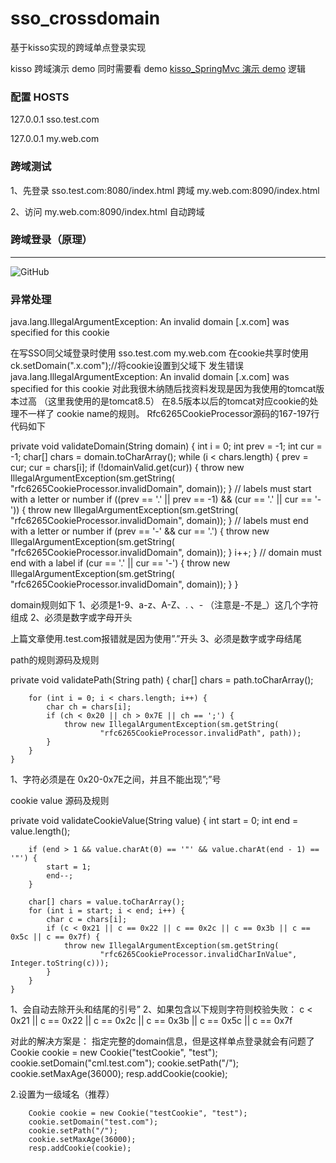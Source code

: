 # sso_crossdomain
基于kisso实现的跨域单点登录实现

kisso 跨域演示 demo 同时需要看 demo [kisso_SpringMvc 演示 demo](http://git.oschina.net/juapk/kisso_springmvc)  逻辑


### 配置 HOSTS 
127.0.0.1 sso.test.com

127.0.0.1 my.web.com


### 跨域测试
1、先登录  sso.test.com:8080/index.html  跨域 my.web.com:8090/index.html

2、访问 my.web.com:8090/index.html 自动跨域


### 跨域登录（原理）
--------------------------------------------

![GitHub](https://raw.githubusercontent.com/leqwang/kisso/master/images/cl.jpg "Kisso,crossdomain login")

### 异常处理
java.lang.IllegalArgumentException: An invalid domain [.x.com] was specified for this cookie

在写SSO同父域登录时使用
    sso.test.com
    my.web.com
在cookie共享时使用ck.setDomain(".x.com");//将cookie设置到父域下
发生错误  java.lang.IllegalArgumentException: An invalid domain [.x.com] was specified for this cookie
对此我很木纳随后找资料发现是因为我使用的tomcat版本过高  （这里我使用的是tomcat8.5）
在8.5版本以后的tomcat对应cookie的处理不一样了
cookie name的规则。 
Rfc6265CookieProcessor源码的167-197行代码如下

 private void validateDomain(String domain) {
        int i = 0;
        int prev = -1;
        int cur = -1;
        char[] chars = domain.toCharArray();
        while (i < chars.length) {
            prev = cur;
            cur = chars[i];
            if (!domainValid.get(cur)) {
                throw new IllegalArgumentException(sm.getString(
                        "rfc6265CookieProcessor.invalidDomain", domain));
            }
            // labels must start with a letter or number
            if ((prev == '.' || prev == -1) && (cur == '.' || cur == '-')) {
                throw new IllegalArgumentException(sm.getString(
                        "rfc6265CookieProcessor.invalidDomain", domain));
            }
            // labels must end with a letter or number
            if (prev == '-' && cur == '.') {
                throw new IllegalArgumentException(sm.getString(
                        "rfc6265CookieProcessor.invalidDomain", domain));
            }
            i++;
        }
        // domain must end with a label
        if (cur == '.' || cur == '-') {
            throw new IllegalArgumentException(sm.getString(
                    "rfc6265CookieProcessor.invalidDomain", domain));
        }
    }


domain规则如下 
1、必须是1-9、a-z、A-Z、. 、- （注意是-不是_）这几个字符组成 
2、必须是数字或字母开头

上篇文章使用.test.com报错就是因为使用”.”开头
3、必须是数字或字母结尾

path的规则源码及规则

 private void validatePath(String path) {
        char[] chars = path.toCharArray();

        for (int i = 0; i < chars.length; i++) {
            char ch = chars[i];
            if (ch < 0x20 || ch > 0x7E || ch == ';') {
                throw new IllegalArgumentException(sm.getString(
                        "rfc6265CookieProcessor.invalidPath", path));
            }
        }
    }

1、字符必须是在 0x20-0x7E之间，并且不能出现”;”号

cookie value 源码及规则

private void validateCookieValue(String value) {
        int start = 0;
        int end = value.length();

        if (end > 1 && value.charAt(0) == '"' && value.charAt(end - 1) == '"') {
            start = 1;
            end--;
        }

        char[] chars = value.toCharArray();
        for (int i = start; i < end; i++) {
            char c = chars[i];
            if (c < 0x21 || c == 0x22 || c == 0x2c || c == 0x3b || c == 0x5c || c == 0x7f) {
                throw new IllegalArgumentException(sm.getString(
                        "rfc6265CookieProcessor.invalidCharInValue", Integer.toString(c)));
            }
        }
    }

1、会自动去除开头和结尾的引号” 
2、如果包含以下规则字符则校验失败： 
c < 0x21 || c == 0x22 || c == 0x2c || c == 0x3b || c == 0x5c || c == 0x7f

对此的解决方案是：
指定完整的domain信息，但是这样单点登录就会有问题了
        Cookie cookie = new Cookie("testCookie", "test");
        cookie.setDomain("cml.test.com");
        cookie.setPath("/");
        cookie.setMaxAge(36000);
        resp.addCookie(cookie);

2.设置为一级域名（推荐）

        Cookie cookie = new Cookie("testCookie", "test");
        cookie.setDomain("test.com");
        cookie.setPath("/");
        cookie.setMaxAge(36000);
        resp.addCookie(cookie);
